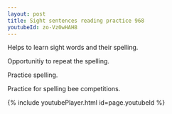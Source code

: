 ```yaml
---
layout: post
title: Sight sentences reading practice 968
youtubeId: zo-Vz0wHAH8
---
```

 
 
Helps to learn sight words and their spelling.

Opportunitiy to repeat the spelling. 

Practice spelling. 
 
Practice for spelling bee competitions. 
 
{% include youtubePlayer.html id=page.youtubeId %}
 
 
